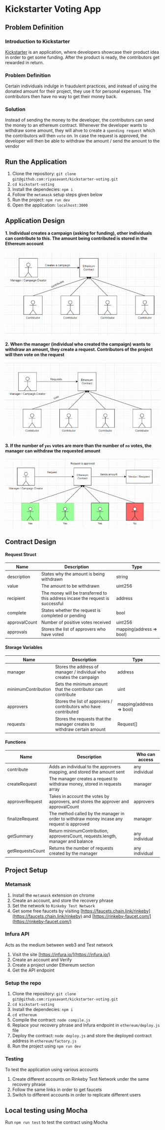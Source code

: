 # Kickstarter Voting App  
## Problem Definition  
### Introduction to Kickstarter    
[Kickstarter](https://www.kickstarter.com/) is an application, where developers showcase their product idea in order to get some funding. After the product is ready, the contributors get rewarded in return.  

### Problem Definition  
Certain individuals indulge in fraudulent practices, and instead of using the donated amount for their project, they use it for personal expenses. The contributors then have no way to get their money back.  

### Solution
Instead of sending the money to the developer, the contributors can send the money to an ethereum contract. Whenever the developer wants to withdraw some amount, they will ahve to create a `spending request` which the contributors will then `vote` on. In case the request is approved, the developer will then be able to withdraw the amount / send the amount to the vendor  

## Run the Application  
1. Clone the repository: `git clone git@github.com:riyasavant/kickstarter-voting.git`
2. `cd kickstart-voting`
3. Install the dependecies: `npm i`
4. Follow the `metamask` setup steps given below
5. Run the project: `npm run dev`
6. Open the application: `localhost:3000`  

## Application Design  
#### 1. Individual creates a campaign (asking for funding), other individuals can contribute to this. The amount being contributed is stored in the Ethereum account   
![Step 1](./images/step1.png)  
#### 2. When the manager (individual who created the campaign) wants to withdraw an amount, they create a request. Contributors of the project will then vote on the request  
![Step 2](./images/step2.png)  
#### 3. If the number of `yes` votes are more than the number of `no` votes, the manager can withdraw the requested amount    
![Step 3](./images/step3.png)  

## Contract Design  
#### Request Struct  
| Name          	| Description                                                                    	| Type                     	|
|---------------	|--------------------------------------------------------------------------------	|--------------------------	|
| description   	| States why the amount is being withdrawn                                       	| string                   	|
| value         	| The amount to be withdrawn                                                     	| uint256                  	|
| recipient     	| The money will be transferred to this address incase the request is successful 	| address                  	|
| complete      	| States whether the request is completed or pending                             	| bool                     	|
| approvalCount 	| Number of positive votes received                                              	| uint256                  	|
| approvals     	| Stores the list of approvers who have voted                                    	| mapping(address => bool) 	|  

#### Storage Variables
| Name                	| Description                                                             	| Type                     	|
|---------------------	|-------------------------------------------------------------------------	|--------------------------	|
| manager             	| Stores the address of manager / individual who creates the campaign     	| address                  	|
| minimumContribution 	| Sets the minimum amount that the contributor can contribute             	| uint                     	|
| approvers           	| Stores the list of approvers / contributors who have contributed        	| mapping(address => bool) 	|
| requests            	| Stores the requests that the manager creates to withdraw certain amount 	| Request[]                	|  

#### Functions  
| Name             	| Description                                                                                	| Who can access 	|
|------------------	|--------------------------------------------------------------------------------------------	|----------------	|
| contribute       	| Adds an individual to the approvers mapping, and stored the amount sent                    	| any individual 	|
| createRequest    	| The manager creates a request to withdraw money, stored in requests array                  	| manager        	|
| approverRequest  	| Takes in account the votes by approvers, and stores the approver and approvalCount         	| approvers      	|
| finalizeRequest  	| The method called by the manager in order to withdraw money incase any request is approved 	| manager        	|
| getSummary       	| Return minimumContribution, approversCount, requests.length, manager and balance           	| any individual 	|
| getRequestsCount 	| Returns the number of requests created by the manager                                      	| any individual 	|   


## Project Setup  
### Metamask  
1. Install the `metamask` extension on chrome
2. Create an account, and store the recovery phrase
3. Set the network to `Rinkeby Test Network`
4. Get some free faucets by visiting [https://faucets.chain.link/rinkeby](https://faucets.chain.link/rinkeby) and [https://rinkeby-faucet.com/](https://rinkeby-faucet.com/)  

### Infura API  
Acts as the medium between web3 and Test network  
1. Visit the site [https://infura.io/](https://infura.io/)
2. Create an account and Verify
3. Create a project under Ethereum section
4. Get the API endpoint  

### Setup the repo  
1. Clone the repository: `git clone git@github.com:riyasavant/kickstarter-voting.git`
2. `cd kickstart-voting`
3. Install the dependecies: `npm i`
4. `cd ethereum`
5. Compile the contract: `node compile.js`
6. Replace your recovery phrase and Infura endpoint in `ethereum/deploy.js` file
7. Deploy the contract: `node deploy.js` and store the deployed contract address in `ethereum/factory.js`
8. Run the project using `npm run dev`  

### Testing  
To test the application using various accounts  
1. Create different accounts on Rinkeby Test Network under the same recovery phrase
2. Follow the same links in order to get faucets
3. Switch to different accounts in order to replicate different users  

## Local testing using Mocha  
Run `npm run test` to test the contract using Mocha
